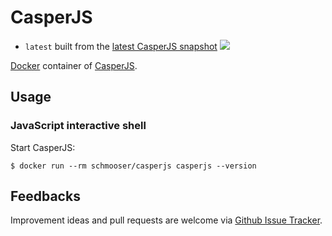 # CasperJS

  * `latest` built from the [latest CasperJS snapshot](https://github.com/n1k0/casperjs/commits/master) [![](https://badge.imagelayers.io/schmooser/casperjs:latest.svg)](https://imagelayers.io/?images=schmooser/casperjs:latest 'Get your own badge on imagelayers.io')

[Docker][docker] container of [CasperJS][casperjs].

## Usage

### JavaScript interactive shell

Start CasperJS:

    $ docker run --rm schmooser/casperjs casperjs --version

## Feedbacks

Improvement ideas and pull requests are welcome via
[Github Issue Tracker](https://github.com/schmooser/docker-casperjs/issues).

[casperjs]:         http://casperjs.org/
[phantomjs]:        http://phantomjs.org/
[docker]:           https://www.docker.io/
